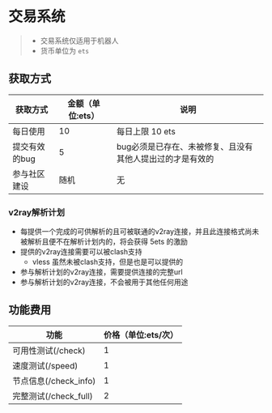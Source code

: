 # 交易系统

> - 交易系统仅适用于机器人
> - 货币单位为 `ets`

## 获取方式

| 获取方式     | 金额（单位:ets） | 说明                             |
|----------|------------|--------------------------------|
| 每日使用     | 10         | 每日上限 10 ets                    |
| 提交有效的bug | 5          | bug必须是已存在、未被修复、且没有其他人提出过的才是有效的 |
| 参与社区建设   | 随机         | 无                              |

### v2ray解析计划

- 每提供一个完成的可供解析的且可被联通的v2ray连接，并且此连接格式尚未被解析且便不在解析计划内的，将会获得 5ets 的激励
- 提供的v2ray连接需要可以被clash支持
  - vless 虽然未被clash支持，但是也是可以提供的
- 参与解析计划的v2ray连接，需要提供连接的完整url
- 参与解析计划的v2ray连接，不会被用于其他任何用途

## 功能费用

| 功能                | 价格（单位:ets/次） |
|-------------------|--------------|
| 可用性测试(/check)     | 1            |
| 速度测试(/speed)      | 1            |
| 节点信息(/check_info) | 1            |
| 完整测试(/check_full) | 2            |
